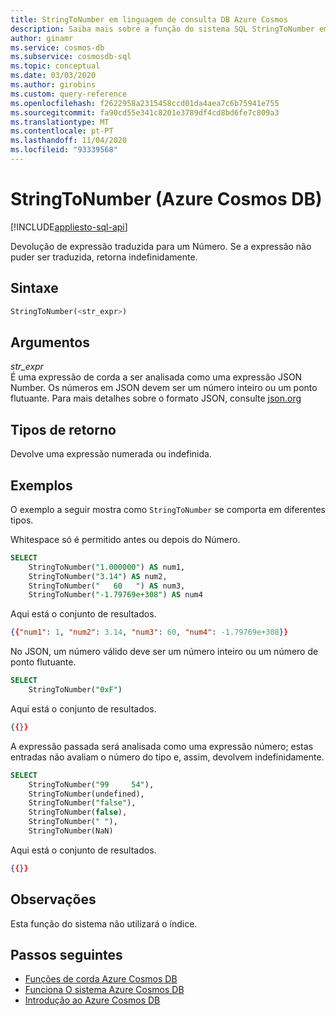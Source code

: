 ```yaml
---
title: StringToNumber em linguagem de consulta DB Azure Cosmos
description: Saiba mais sobre a função do sistema SQL StringToNumber em Azure Cosmos DB.
author: ginamr
ms.service: cosmos-db
ms.subservice: cosmosdb-sql
ms.topic: conceptual
ms.date: 03/03/2020
ms.author: girobins
ms.custom: query-reference
ms.openlocfilehash: f2622958a2315458ccd01da4aea7c6b75941e755
ms.sourcegitcommit: fa90cd55e341c8201e3789df4cd8bd6fe7c809a3
ms.translationtype: MT
ms.contentlocale: pt-PT
ms.lasthandoff: 11/04/2020
ms.locfileid: "93339568"
---
```

# <a name="stringtonumber-azure-cosmos-db"></a>StringToNumber (Azure Cosmos DB)
[!INCLUDE[appliesto-sql-api](includes/appliesto-sql-api.md)]

 Devolução de expressão traduzida para um Número. Se a expressão não puder ser traduzida, retorna indefinidamente.  
  
## <a name="syntax"></a>Sintaxe
  
```sql
StringToNumber(<str_expr>)  
```  
  
## <a name="arguments"></a>Argumentos
  
*str_expr*  
   É uma expressão de corda a ser analisada como uma expressão JSON Number. Os números em JSON devem ser um número inteiro ou um ponto flutuante. Para mais detalhes sobre o formato JSON, consulte [json.org](https://json.org/)  
  
## <a name="return-types"></a>Tipos de retorno
  
  Devolve uma expressão numerada ou indefinida.  
  
## <a name="examples"></a>Exemplos
  
  O exemplo a seguir mostra como `StringToNumber` se comporta em diferentes tipos. 

Whitespace só é permitido antes ou depois do Número.

```sql
SELECT 
    StringToNumber("1.000000") AS num1, 
    StringToNumber("3.14") AS num2,
    StringToNumber("   60   ") AS num3, 
    StringToNumber("-1.79769e+308") AS num4
```  
  
 Aqui está o conjunto de resultados.  
  
```json
{{"num1": 1, "num2": 3.14, "num3": 60, "num4": -1.79769e+308}}
```  

No JSON, um número válido deve ser um número inteiro ou um número de ponto flutuante.

```sql
SELECT   
    StringToNumber("0xF")
```  
  
 Aqui está o conjunto de resultados.  
  
```json
{{}}
```  

A expressão passada será analisada como uma expressão número; estas entradas não avaliam o número do tipo e, assim, devolvem indefinidamente. 

```sql
SELECT 
    StringToNumber("99     54"),   
    StringToNumber(undefined),
    StringToNumber("false"),
    StringToNumber(false),
    StringToNumber(" "),
    StringToNumber(NaN)
```  
  
 Aqui está o conjunto de resultados.  
  
```json
{{}}
```  

## <a name="remarks"></a>Observações

Esta função do sistema não utilizará o índice.

## <a name="next-steps"></a>Passos seguintes

- [Funções de corda Azure Cosmos DB](sql-query-string-functions.md)
- [Funciona O sistema Azure Cosmos DB](sql-query-system-functions.md)
- [Introdução ao Azure Cosmos DB](introduction.md)
